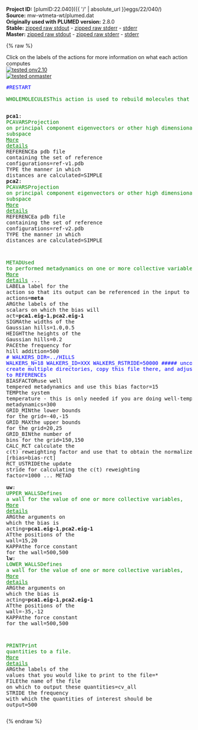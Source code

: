 **Project ID:** [plumID:22.040]({{ '/' | absolute_url }}eggs/22/040/)  
**Source:** mw-wtmeta-wt/plumed.dat  
**Originally used with PLUMED version:** 2.8.0  
**Stable:** [zipped raw stdout](plumed.dat.plumed.stdout.txt.zip) - [zipped raw stderr](plumed.dat.plumed.stderr.txt.zip) - [stderr](plumed.dat.plumed.stderr)  
**Master:** [zipped raw stdout](plumed.dat.plumed_master.stdout.txt.zip) - [zipped raw stderr](plumed.dat.plumed_master.stderr.txt.zip) - [stderr](plumed.dat.plumed_master.stderr)  

{% raw %}
<div class="plumedpreheader">
<div class="headerInfo" id="value_details_data/mw-wtmeta-wt/plumed.dat"> Click on the labels of the actions for more information on what each action computes </div>
<div class="containerBadge">
<div class="headerBadge"><a href="plumed.dat.plumed.stderr"><img src="https://img.shields.io/badge/v2.10-passing-green.svg" alt="tested onv2.10" /></a></div>
<div class="headerBadge"><a href="plumed.dat.plumed_master.stderr"><img src="https://img.shields.io/badge/master-passing-green.svg" alt="tested onmaster" /></a></div>
</div>
</div>
<pre class="plumedlisting">
<span style="color:blue" class="comment">#RESTART</span>
<br/><span class="plumedtooltip" style="color:green">WHOLEMOLECULES<span class="right">This action is used to rebuild molecules that can become split by the periodic boundary conditions. <a href="https://www.plumed.org/doc-master/user-doc/html/WHOLEMOLECULES" style="color:green">More details</a><i></i></span></span> <span class="plumedtooltip">ENTITY0<span class="right">the atoms that make up a molecule that you wish to align<i></i></span></span>=5243,5245,5254,5255,5256,5258,5273,5274,5275,5277,5287,5288,5289,5291,5301,5302,5303,5305,5320,5321,5322,5324,5330,5331,5332,5336,5344,5345,5346,5348,5364,5365,5366,5368,5371,5372,5373,5375,5386,5387,5388,5390,5402,5403,5404,5406,5422,5423,5424,5426,5435,5436,5437,5439,5445,5446,5447,5449,5459,5460,5461,5463,5483,5484,5485,5487,5503,5504,5505,5507,5513,5514,5515,5517,5524,5525,5526,5528,5540,5541,5542,5544,5561,5562,5563,5565,5571,5572,5573,5575,5595,5596,5597,5599,5609,5610,5611,5613,5633,5634,5635,5637,5655,5656,5657,5659,5679,5680,5681,5683,5698,5699,5700,5702,5709,5710,5711,5713,5723,5724,5725,5727,5733,5734,5735,5737,5749,5750,5751,5753,5759,5760,5761,5763,5771,5772,5773,5775,5792,5793,5794,5796,5803,5804,5805,5807,5819,5820,5821,5823,5838,5839,5840,5842,5859,5860,5861,5863,5873,5874,5875,5877,5884,5885,5886,5888,5894,5895,5896,5898,5905,5906,5907,5909,5925,5926,5927,5929,5936,5937,5938,5940,5950,5951,5952,5954,5970,5971,5972,5974,5992,5993,5994,5996,6002,6003,6004,6006,6023,6024,6025,6027,6030,6031,6032,6034,6046,6047,6048,6050,6057,6058,6059,6063,6071,6072,6073,6075,6085,6086,6087,6089,6107,6108,6109,6111,6126,6127,6128,6130,6140,6141,6142,6144,6152,6153,6154,6156,6171,6172,6173,6175,6181,6182,6183,6185,6201,6202,6203,6205,6215,6216,6217,6219,6229,6230,6231,6233,6245,6246,6247,6249,6266,6267,6268,6270,6276,6277,6278,6280,6288,6289,6290,6292,6299,6300,6301,6303,6319,6320,6321,6323,6335,6336,6337,6339,6354,6355,6356,6358,6378,6379,6380,6382,6385,6386,6387,6389,6397,6398,6399,6401,6412,6413,6414,6416,6428,6429,6430,6432,6452,6453,6454,6456,6469,6470,6471,6473,6488,6489,6490,6492,6498,6499,6500,6504,6512,6513,6514,6516,6519,6520,6521,6523,6536,6537,6538,6540,6550,6551,6552,6554,6557,6558,6559,6561,6579,6580,6581,6583,6598,6599,6600,6602,6608,6609,6610,6612,6620,6621,6622,6624,6641,6642,6643,6645,6655,6656,6657,6659,6676,6677,6678,6680,6698,6699,6700,6702,6717,6718,6719,6723,6731,6732,6733,6735,6743,6744,6745,6747,6755,6756,6757,6759,6775,6776,6777,6779,6789,6790,6791,6793,6796,6797,6798,6800,6806,6807,6808,6810,6822,6823,6824,6826,6841,6842,6843,6845,6851,6852,6853,6855,6875,6876,6877,6879,6889,6890,6891,6893,6900,6901,6902,6904,6914,6915,6916,6918,6928,6929,6930,6932,6947,6948,6949,6951,6959,6960,6961,6963,6970,6971,6972,6974,6992,6993,6994,6996,7008,7009,7010,7012,7015,7016,7017,7019,7022,7023,7024,7026,7036,7037,7038,7040,7057,7058,7059,7061,7071,7072,7073,7075,7092,7093,7094,7096,7111,7112,7113,7115,7132,7133,7134,7136,7156,7157,7158,7160,7175,7176,7177,7179,7195,7196,7197,7199,7219,7220,7221,7223,7241,7242,7243,7245,7252,7253,7254,7256,7266,7267,7268,7270,7285,7286,7287,7289,7307,7308,7309,7313,7321,7322,7323,7325,7341,7342,7343,7345,7356,7357,7358,7360,7380,7381,7382,7384,7392,7393,7394,7396,7411,7412,7413,7415,7422,7423,7424,7426,7436,7437,7438,7440,7451,7452,7453,7455,7470,7471,7472,7474,7491,7492,7493,7495,7508,7509,7510,7512,7518,7519,7520,7522,7525,7526,7527,7529,7536,7537,7538,7540,7550,7551,7552,7556,7564,7565,7566,7568,7574,7575,7576,7578,7588,7589,7590,7592,7595,7596,7597,7599,7611,7612,7613,7615,7626,7627,7628,7630,7633,7634,7635,7637,7653,7654,7655,7657,7667,7668,7669,7671,7677,7678,7679,7681,7698,7699,7700,7702,7718,7719,7720,7724,7732,7733,7734,7736,7751,7752,7753,7755,7768,7769,7770,7772,7779,7780,7781,7783,7800,7801,7802,7804,7807,7808,7809,7811,7827,7828,7829,7831,7844,7845,7846,7850,7858,7859,7860,7862,7872,7873,7874,7876,7886,7887,7888,7890,7893,7894,7895,7897,7909,7910,7911,7913,7916,7917,7918,7920,7937,7938,7939,7941,7954,7955,7956,7960,7968,7969,7970,7972,7989,7990,7991,7993,8013,8014,8015,8017,8029,8030,8031,8033,8045,8046,8047,8049,8061,8062,8063,8065,8080,8081,8082,8084,8091,8092,8093,8095,8111,8112,8113,8115,8126,8127,8128,8130,8145,8146,8147,8149,8164,8165,8166,8168,8181,8182,8183,8185,8191,8192,8193,8197,8205,8206,8207,8209,8215,8216,8217,8219,8229,8230,8231,8233,8245,8246,8247,8249,8255,8256,8257,8259,8262,8263,8264,8268,8276,8277,8278,8280,8298,8299,8300,8302,8320,8321,8322,8324,8331,8332

<span style="display:none;" id="data/mw-wtmeta-wt/plumed.dat">The WHOLEMOLECULES action with label <b></b> calculates something</span><b name="data/mw-wtmeta-wt/plumed.datpca1" onclick='showPath("data/mw-wtmeta-wt/plumed.dat","data/mw-wtmeta-wt/plumed.datpca1","data/mw-wtmeta-wt/plumed.datpca1","brown")'>pca1</b>: <span class="plumedtooltip" style="color:green">PCAVARS<span class="right">Projection on principal component eigenvectors or other high dimensional linear subspace <a href="https://www.plumed.org/doc-master/user-doc/html/PCAVARS" style="color:green">More details</a><i></i></span></span> <span class="plumedtooltip">REFERENCE<span class="right">a pdb file containing the set of reference configurations<i></i></span></span>=ref-v1.pdb <span class="plumedtooltip">TYPE<span class="right"> the manner in which distances are calculated<i></i></span></span>=SIMPLE 
<span style="display:none;" id="data/mw-wtmeta-wt/plumed.datpca1">The PCAVARS action with label <b>pca1</b> calculates the following quantities:<table  align="center" frame="void" width="95%" cellpadding="5%"><tr><td width="5%"><b> Quantity </b>  </td><td><b> Description </b> </td></tr><tr><td width="5%">pca1.eig</td><td>the projections on the eigenvalues</td></tr><tr><td width="5%">pca1.residual</td><td>the residual distance that is not projected on any of the eigenvalues</td></tr></table></span><b name="data/mw-wtmeta-wt/plumed.datpca2" onclick='showPath("data/mw-wtmeta-wt/plumed.dat","data/mw-wtmeta-wt/plumed.datpca2","data/mw-wtmeta-wt/plumed.datpca2","brown")'>pca2</b>: <span class="plumedtooltip" style="color:green">PCAVARS<span class="right">Projection on principal component eigenvectors or other high dimensional linear subspace <a href="https://www.plumed.org/doc-master/user-doc/html/PCAVARS" style="color:green">More details</a><i></i></span></span> <span class="plumedtooltip">REFERENCE<span class="right">a pdb file containing the set of reference configurations<i></i></span></span>=ref-v2.pdb <span class="plumedtooltip">TYPE<span class="right"> the manner in which distances are calculated<i></i></span></span>=SIMPLE 

<span style="display:none;" id="data/mw-wtmeta-wt/plumed.datpca2">The PCAVARS action with label <b>pca2</b> calculates the following quantities:<table  align="center" frame="void" width="95%" cellpadding="5%"><tr><td width="5%"><b> Quantity </b>  </td><td><b> Description </b> </td></tr><tr><td width="5%">pca2.eig</td><td>the projections on the eigenvalues</td></tr><tr><td width="5%">pca2.residual</td><td>the residual distance that is not projected on any of the eigenvalues</td></tr></table></span><span class="plumedtooltip" style="color:green">METAD<span class="right">Used to performed metadynamics on one or more collective variables. <a href="https://www.plumed.org/doc-master/user-doc/html/METAD" style="color:green">More details</a><i></i></span></span> ...
<span class="plumedtooltip">LABEL<span class="right">a label for the action so that its output can be referenced in the input to other actions<i></i></span></span>=<b name="data/mw-wtmeta-wt/plumed.datmeta" onclick='showPath("data/mw-wtmeta-wt/plumed.dat","data/mw-wtmeta-wt/plumed.datmeta","data/mw-wtmeta-wt/plumed.datmeta","brown")'>meta</b>
<span class="plumedtooltip">ARG<span class="right">the labels of the scalars on which the bias will act<i></i></span></span>=<b name="data/mw-wtmeta-wt/plumed.datpca1">pca1.eig-1</b>,<b name="data/mw-wtmeta-wt/plumed.datpca2">pca2.eig-1</b> <span class="plumedtooltip">SIGMA<span class="right">the widths of the Gaussian hills<i></i></span></span>=1.0,0.5 <span class="plumedtooltip">HEIGHT<span class="right">the heights of the Gaussian hills<i></i></span></span>=0.2 <span class="plumedtooltip">PACE<span class="right">the frequency for hill addition<i></i></span></span>=500 
<span style="color:blue" class="comment"># WALKERS_DIR=../HILLS WALKERS_N=18 WALKERS_ID=XXX WALKERS_RSTRIDE=50000 ##### uncomment this, create multiple directories, copy this file there, and adjust the path to REFERENCEs</span>
<span class="plumedtooltip">BIASFACTOR<span class="right">use well tempered metadynamics and use this bias factor<i></i></span></span>=15 <span class="plumedtooltip">TEMP<span class="right">the system temperature - this is only needed if you are doing well-tempered metadynamics<i></i></span></span>=300 
<span class="plumedtooltip">GRID_MIN<span class="right">the lower bounds for the grid<i></i></span></span>=-40,-15 <span class="plumedtooltip">GRID_MAX<span class="right">the upper bounds for the grid<i></i></span></span>=20,25 <span class="plumedtooltip">GRID_BIN<span class="right">the number of bins for the grid<i></i></span></span>=150,150 <span class="plumedtooltip">CALC_RCT<span class="right"> calculate the c(t) reweighting factor and use that to obtain the normalized bias [rbias=bias-rct]<i></i></span></span> <span class="plumedtooltip">RCT_USTRIDE<span class="right">the update stride for calculating the c(t) reweighting factor<i></i></span></span>=1000 
... METAD
<br/><span style="display:none;" id="data/mw-wtmeta-wt/plumed.datmeta">The METAD action with label <b>meta</b> calculates the following quantities:<table  align="center" frame="void" width="95%" cellpadding="5%"><tr><td width="5%"><b> Quantity </b>  </td><td><b> Description </b> </td></tr><tr><td width="5%">meta.bias</td><td>the instantaneous value of the bias potential</td></tr><tr><td width="5%">meta.rbias</td><td>the instantaneous value of the bias normalized using the c(t) reweighting factor [rbias=bias-rct]</td></tr><tr><td width="5%">meta.rct</td><td>the reweighting factor c(t)</td></tr></table></span><b name="data/mw-wtmeta-wt/plumed.datuw" onclick='showPath("data/mw-wtmeta-wt/plumed.dat","data/mw-wtmeta-wt/plumed.datuw","data/mw-wtmeta-wt/plumed.datuw","brown")'>uw</b>: <span class="plumedtooltip" style="color:green">UPPER_WALLS<span class="right">Defines a wall for the value of one or more collective variables, <a href="https://www.plumed.org/doc-master/user-doc/html/UPPER_WALLS" style="color:green">More details</a><i></i></span></span> <span class="plumedtooltip">ARG<span class="right">the arguments on which the bias is acting<i></i></span></span>=<b name="data/mw-wtmeta-wt/plumed.datpca1">pca1.eig-1</b>,<b name="data/mw-wtmeta-wt/plumed.datpca2">pca2.eig-1</b> <span class="plumedtooltip">AT<span class="right">the positions of the wall<i></i></span></span>=15,20 <span class="plumedtooltip">KAPPA<span class="right">the force constant for the wall<i></i></span></span>=500,500
<span style="display:none;" id="data/mw-wtmeta-wt/plumed.datuw">The UPPER_WALLS action with label <b>uw</b> calculates the following quantities:<table  align="center" frame="void" width="95%" cellpadding="5%"><tr><td width="5%"><b> Quantity </b>  </td><td><b> Description </b> </td></tr><tr><td width="5%">uw.bias</td><td>the instantaneous value of the bias potential</td></tr><tr><td width="5%">uw.force2</td><td>the instantaneous value of the squared force due to this bias potential</td></tr></table></span><b name="data/mw-wtmeta-wt/plumed.datlw" onclick='showPath("data/mw-wtmeta-wt/plumed.dat","data/mw-wtmeta-wt/plumed.datlw","data/mw-wtmeta-wt/plumed.datlw","brown")'>lw</b>: <span class="plumedtooltip" style="color:green">LOWER_WALLS<span class="right">Defines a wall for the value of one or more collective variables, <a href="https://www.plumed.org/doc-master/user-doc/html/LOWER_WALLS" style="color:green">More details</a><i></i></span></span> <span class="plumedtooltip">ARG<span class="right">the arguments on which the bias is acting<i></i></span></span>=<b name="data/mw-wtmeta-wt/plumed.datpca1">pca1.eig-1</b>,<b name="data/mw-wtmeta-wt/plumed.datpca2">pca2.eig-1</b> <span class="plumedtooltip">AT<span class="right">the positions of the wall<i></i></span></span>=-35,-12 <span class="plumedtooltip">KAPPA<span class="right">the force constant for the wall<i></i></span></span>=500,500

<span style="display:none;" id="data/mw-wtmeta-wt/plumed.datlw">The LOWER_WALLS action with label <b>lw</b> calculates the following quantities:<table  align="center" frame="void" width="95%" cellpadding="5%"><tr><td width="5%"><b> Quantity </b>  </td><td><b> Description </b> </td></tr><tr><td width="5%">lw.bias</td><td>the instantaneous value of the bias potential</td></tr><tr><td width="5%">lw.force2</td><td>the instantaneous value of the squared force due to this bias potential</td></tr></table></span><span class="plumedtooltip" style="color:green">PRINT<span class="right">Print quantities to a file. <a href="https://www.plumed.org/doc-master/user-doc/html/PRINT" style="color:green">More details</a><i></i></span></span> <span class="plumedtooltip">ARG<span class="right">the labels of the values that you would like to print to the file<i></i></span></span>=* <span class="plumedtooltip">FILE<span class="right">the name of the file on which to output these quantities<i></i></span></span>=cv_all <span class="plumedtooltip">STRIDE<span class="right"> the frequency with which the quantities of interest should be output<i></i></span></span>=500
</pre>
{% endraw %}
